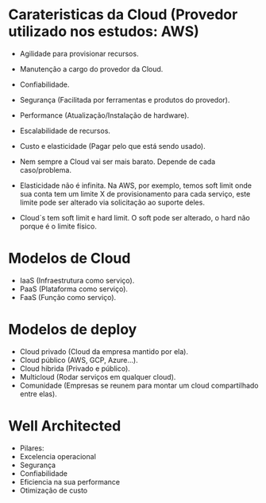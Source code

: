 # Carateristicas da Cloud (Provedor utilizado nos estudos: AWS)
- Agilidade para provisionar recursos.
- Manutenção a cargo do provedor da Cloud.
- Confiabilidade.
- Segurança (Facilitada por ferramentas e produtos do provedor).
- Performance (Atualização/Instalação de hardware).
- Escalabilidade de recursos.
- Custo e elasticidade (Pagar pelo que está sendo usado). 

- Nem sempre a Cloud vai ser mais barato. Depende de cada caso/problema. 
- Elasticidade não é infinita. Na AWS, por exemplo, temos soft limit onde sua conta tem um limite X de provisionamento para cada serviço, este limite pode ser alterado via solicitação ao suporte deles.
- Cloud`s tem soft limit e hard limit. O soft pode ser alterado, o hard não porque é o limite físico. 

# Modelos de Cloud 
- IaaS (Infraestrutura como serviço).
- PaaS (Plataforma como serviço).
- FaaS (Função como serviço).

# Modelos de deploy
- Cloud privado (Cloud da empresa mantido por ela).
- Cloud público (AWS, GCP, Azure...).
- Cloud hibrida (Privado e público). 
- Multicloud (Rodar serviços em qualquer cloud). 
- Comunidade (Empresas se reunem para montar um cloud compartilhado entre elas). 
 
# Well Architected
- Pilares:
 - Excelencia operacional 
 - Segurança 
 - Confiabilidade
 - Eficiencia na sua performance
 - Otimização de custo